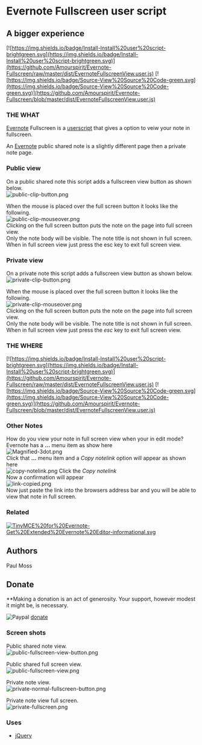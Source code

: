 # Evernote Fullscreen user script

## A bigger experience

[![https://img.shields.io/badge/Install-Install%20user%20script-brightgreen.svg](https://img.shields.io/badge/Install-Install%20user%20script-brightgreen.svg)](https://github.com/Amourspirit/Evernote-Fullscreen/raw/master/dist/EvernoteFullscreenView.user.js) [![https://img.shields.io/badge/Source-View%20Source%20Code-green.svg](https://img.shields.io/badge/Source-View%20Source%20Code-green.svg)](https://github.com/Amourspirit/Evernote-Fullscreen/blob/master/dist/EvernoteFullscreenView.user.js)

### THE WHAT

[Evernote](https://www.evernote.com) Fullscreen is a [userscript](https://en.wikipedia.org/wiki/Userscript) that gives a option to veiw your note in fullscreen.  

An [Evernote](https://www.evernote.com) public shared note is a slightly different page then a private note page.  

### Public view

On a public shared note this script adds a fullscreen view button as shown below.  
![public-clip-button.png](https://i.postimg.cc/nr8mwNWq/public-clip-button.png)  

When the mouse is placed over the full screen button it looks like the following.  
![public-clip-mouseover.png](https://i.postimg.cc/RZ780Bmb/public-clip-mouseover.png)  
Clicking on the full screen button puts the note on the page into full screen view.  
Only the note body will be visible. The note title is not shown in full screen.  
When in full screen view just press the esc key to exit full screen view.

### Private view

On a private note this script adds a fullscreen view button as shown below.  
![private-clip-button.png](https://i.postimg.cc/qqCtsQMg/private-clip-button.png)

When the mouse is placed over the full screen button it looks like the following.  
![private-clip-mouseover.png](https://i.postimg.cc/WpyxW8SS/private-clip-mouseover.png)  
Clicking on the full screen button puts the note on the page into full screen view.  
Only the note body will be visible. The note title is not shown in full screen.  
When in full screen view just press the *esc* key to exit full screen view.

### THE WHERE

[![https://img.shields.io/badge/Install-Install%20user%20script-brightgreen.svg](https://img.shields.io/badge/Install-Install%20user%20script-brightgreen.svg)](https://github.com/Amourspirit/Evernote-Fullscreen/raw/master/dist/EvernoteFullscreenView.user.js) [![https://img.shields.io/badge/Source-View%20Source%20Code-green.svg](https://img.shields.io/badge/Source-View%20Source%20Code-green.svg)](https://github.com/Amourspirit/Evernote-Fullscreen/blob/master/dist/EvernoteFullscreenView.user.js)

### Other Notes

How do you view your note in full screen view when your in edit mode?  
Evernote has a **...** menu item as show here  
![Magnified-3dot.png](https://i.postimg.cc/VvYG579Q/Magnified-3dot.png)  
Click that **...** menu item and a *Copy notelink* option will appear as shown here  
![copy-notelink.png](https://i.postimg.cc/fLQgQWJb/copy-notelink.png)
Click the *Copy notelink*  
Now a confirmation will appear  
![link-copied.png](https://i.postimg.cc/1t07mxqr/link-copied.png)  
Now just paste the link into the browsers address bar and you will be able to view that note in full screen.

### Related

[![TinyMCE%20for%20Evernote-Get%20Extended%20Evernote%20Editor-informational.svg](https://img.shields.io/badge/TinyMCE%20for%20Evernote-Get%20Extended%20Evernote%20Editor-informational.svg)](https://github.com/Amourspirit/TinyMce-for-Evernote)

## Authors

Paul Moss

## Donate

**Making a donation is an act of generosity. Your support, however modest it might be, is necessary.

![Paypal](http://amourspirit.github.io/TinyMce-for-Evernote/images/paypal.png) [donate](https://bit.ly/1QIN2Cs)

### Screen shots

Public shared note view.  
![public-fullscreen-view-button.png](https://i.postimg.cc/jjvFz4LH/public-fullscreen-view-button.png)  

Public shared full screen view.  
![public-fullscreen-view.png](https://i.postimg.cc/FKh6dBsF/public-fullscreen-view.png)  

Private note view.  
![private-normal-fullscreen-button.png](https://i.postimg.cc/fRnpZbG9/private-normal-fullscreen-button.png)

Private note view full screen.  
![private-fullscreen.png](https://i.postimg.cc/KvgwdTHb/private-fullscreen.png)

### Uses

* [jQuery](https://jquery.com/)  
